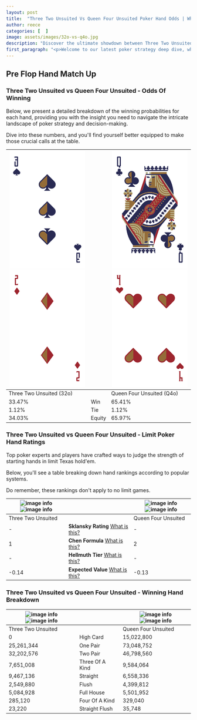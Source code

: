 ```yaml
---
layout: post
title:  "Three Two Unsuited Vs Queen Four Unsuited Poker Hand Odds | Which Is The Better Hand In Poker? A Complete Guide"
author: reece
categories: [  ]
image: assets/images/32o-vs-q4o.jpg
description: "Discover the ultimate showdown between Three Two Unsuited and Queen Four Unsuited in poker! Uncover the odds, strategies, and scenarios where one hand triumphs over the other. Get ready to up your poker game with this thrilling analysis."
first_paragraph: "<p>Welcome to our latest poker strategy deep dive, where we're pitting two distinct hands against each other in a high-stakes showdown: Three Two Unsuited vs Queen Four Unsuited.</p><p>In the dynamic world of poker, every decision counts, and knowing which hand holds the upper hand is key to your success at the table.</p><p>In this article, we'll dissect these two hands, explore the scenarios where one dominates the other, and equip you with the knowledge to make strategic choices that can tip the odds in your favor.</p><p>Get ready to unravel the intriguing dynamics of these poker hands and elevate your game to new heights.</p>"
---
```




[comment]: # (sp0)

## Pre Flop Hand Match Up

<div class="table hand-ratings" markdown="1"> 



### Three Two Unsuited vs Queen Four Unsuited - Odds Of Winning

Below, we present a detailed breakdown of the winning probabilities for each hand, providing you with the insight you need to navigate the intricate landscape of poker strategy and decision-making. 

Dive into these numbers, and you'll find yourself better equipped to make those crucial calls at the table.


    
| ![image info](assets/images/hand1/3.png) ![image info](assets/images/hand1/2o.png) |  | ![image info](assets/images/hand2/q.png) ![image info](assets/images/hand2/4o.png) |
| -------- | -------- | -------- |
| Three Two Unsuited (32o) |  | Queen Four Unsuited (Q4o) |
| 33.47% | Win | 65.41% |
| 1.12% | Tie | 1.12% |
| 34.03% | Equity | 65.97% |




[comment]: # (sp1)



### Three Two Unsuited vs Queen Four Unsuited - Limit Poker Hand Ratings

Top poker experts and players have crafted ways to judge the strength of starting hands in limit Texas hold'em. 

Below, you'll see a table breaking down hand rankings according to popular systems. 

Do remember, these rankings don't apply to no limit games.


    
| ![image info](https://www.riverpairs.com/assets/images/hand1/3.png) ![image info](https://www.riverpairs.com/assets/images/hand1/2o.png) |  | ![image info](https://www.riverpairs.com/assets/images/hand2/q.png) ![image info](https://www.riverpairs.com/assets/images/hand2/4o.png) |
| -------- | -------- | -------- |
| Three Two Unsuited |  | Queen Four Unsuited |
| - | **Sklansky Rating** [What is this?](/sklansky-rating-explained) | - |
| 1 | **Chen Formula** [What is this?](/chen-formula-explained) | 2 |
| - | **Hellmuth Tier** [What is this?](/Hellmuth-tier-explained) | - |
| -0.14 | **Expected Value** [What is this?](/expected-value-explained) | -0.13 |




[comment]: # (sp2)



### Three Two Unsuited vs Queen Four Unsuited - Winning Hand Breakdown


    
| ![image info](https://www.riverpairs.com/assets/images/hand1/3.png) ![image info](https://www.riverpairs.com/assets/images/hand1/2o.png) |  | ![image info](https://www.riverpairs.com/assets/images/hand2/q.png) ![image info](https://www.riverpairs.com/assets/images/hand2/4o.png) |
| -------- | -------- | -------- |
| Three Two Unsuited |  | Queen Four Unsuited |
| 0 | High Card | 15,022,800 |
| 25,261,344 | One Pair | 73,048,752 |
| 32,202,576 | Two Pair | 46,798,560 |
| 7,651,008 | Three Of A Kind | 9,584,064 |
| 9,467,136 | Straight | 6,558,336 |
| 2,549,880 | Flush | 4,399,812 |
| 5,084,928 | Full House | 5,501,952 |
| 285,120 | Four Of A Kind | 329,040 |
| 23,220 | Straight Flush | 35,748 |




[comment]: # (sp3)



</div>

[comment]: # (sp4)



[comment]: # (sp5)


